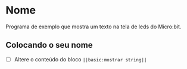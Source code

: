 # Nome
Programa de exemplo que mostra um texto na tela de leds do Micro:bit.

## Colocando o seu nome

- [ ] Altere o conteúdo do bloco ``||basic:mostrar string||``

